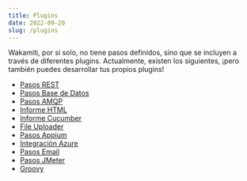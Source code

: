 ```yaml
---
title: Plugins
date: 2022-09-20
slug: /plugins
---
```


Wakamiti, por si solo, no tiene pasos definidos, sino que se incluyen a través de diferentes plugins. Actualmente, existen 
los siguientes, ¡pero también puedes desarrollar tus propios plugins!

- [Pasos REST](plugins/rest)
- [Pasos Base de Datos](plugins/database)
- [Pasos AMQP](plugins/amqp)
- [Informe HTML](plugins/html-reporter)
- [Informe Cucumber](plugins/cucumber-exporter)
- [File Uploader](plugins/fileuploader)
- [Pasos Appium](plugins/appium)
- [Integración Azure](plugins/azure)
- [Pasos Email](plugins/email)
- [Pasos JMeter](plugin/jmeter)
- [Groovy](plugins/groovy)



